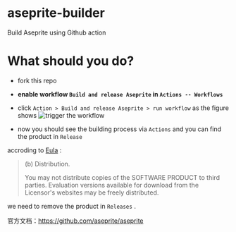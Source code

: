 # aseprite-builder
Build Aseprite using Github action

# What should you do?
- fork this repo
- **enable workflow `Build and release Aseprite` in `Actions -- Workflows`**
- click `Action > Build and release Aseprite > run workflow` as the figure shows
  ![trigger the workflow](https://github.com/user-attachments/assets/5174f407-4daf-4e28-996e-5efb4f8751cb)
  
- now you should see the building process via `Actions` and you can find the product in `Release`

accroding to [Eula](https://github.com/aseprite/aseprite/blob/main/EULA.txt) :

> (b) Distribution.
> 
> You may not distribute copies of the SOFTWARE PRODUCT to third parties. Evaluation versions available for download from the Licensor's websites may be freely distributed.

we need to remove the product in `Releases` .

官方文档：https://github.com/aseprite/aseprite
